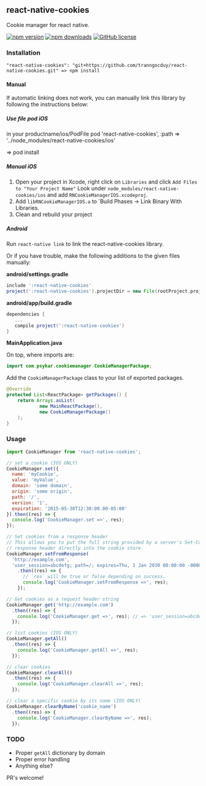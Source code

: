 ## react-native-cookies

Cookie manager for react native.

[![npm version](https://badge.fury.io/js/react-native-cookies.svg)](https://badge.fury.io/js/react-native-cookies)
[![npm downloads](https://img.shields.io/npm/dm/react-native-cookies.svg)](https://www.npmjs.com/package/react-native-cookies)
[![GitHub license](https://img.shields.io/badge/license-MIT-blue.svg)](https://raw.githubusercontent.com/joeferraro/react-native-cookies/master/LICENSE.md)




### Installation

```
"react-native-cookies": "git+https://github.com/tranngocduy/react-native-cookies.git" => npm install
```
#### Manual

If automatic linking does not work, you can manually link this library by following the instructions below:

##### Use file pod iOS
in your productname/ios/PodFile
pod 'react-native-cookies', :path => '../node_modules/react-native-cookies/ios'

 => pod install

##### Manual iOS

1. Open your project in Xcode, right click on `Libraries` and click `Add
   Files to "Your Project Name"` Look under `node_modules/react-native-cookies/ios` and add `RNCookieManagerIOS.xcodeproj`.
2. Add `libRNCookieManagerIOS.a` to `Build Phases -> Link Binary With Libraries.
3. Clean and rebuild your project

##### Android

Run `react-native link` to link the react-native-cookies library.

Or if you have trouble, make the following additions to the given files manually:

**android/settings.gradle**

```gradle
include ':react-native-cookies'
project(':react-native-cookies').projectDir = new File(rootProject.projectDir, '../node_modules/react-native-cookies/android')
```

**android/app/build.gradle**

```gradle
dependencies {
   ...
   compile project(':react-native-cookies')
}
```

**MainApplication.java**

On top, where imports are:

```java
import com.psykar.cookiemanager.CookieManagerPackage;
```

Add the `CookieManagerPackage` class to your list of exported packages.

```java
@Override
protected List<ReactPackage> getPackages() {
    return Arrays.asList(
            new MainReactPackage(),
            new CookieManagerPackage()
    );
}
```



### Usage

```javascript
import CookieManager from 'react-native-cookies';

// set a cookie (IOS ONLY)
CookieManager.set({
  name: 'myCookie',
  value: 'myValue',
  domain: 'some domain',
  origin: 'some origin',
  path: '/',
  version: '1',
  expiration: '2015-05-30T12:30:00.00-05:00'
}).then((res) => {
  console.log('CookieManager.set =>', res);
});

// Set cookies from a response header
// This allows you to put the full string provided by a server's Set-Cookie 
// response header directly into the cookie store.
CookieManager.setFromResponse(
  'http://example.com', 
  'user_session=abcdefg; path=/; expires=Thu, 1 Jan 2030 00:00:00 -0000; secure; HttpOnly')
    .then((res) => {
      // `res` will be true or false depending on success.
      console.log('CookieManager.setFromResponse =>', res);
    });

// Get cookies as a request header string
CookieManager.get('http://example.com')
  .then((res) => {
    console.log('CookieManager.get =>', res); // => 'user_session=abcdefg; path=/;'
  });

// list cookies (IOS ONLY)
CookieManager.getAll()
  .then((res) => {
    console.log('CookieManager.getAll =>', res);
  });

// clear cookies
CookieManager.clearAll()
  .then((res) => {
    console.log('CookieManager.clearAll =>', res);
  });

// clear a specific cookie by its name (IOS ONLY)
CookieManager.clearByName('cookie_name')
  .then((res) => {
    console.log('CookieManager.clearByName =>', res);
  });

```

### TODO

- Proper `getAll` dictionary by domain
- Proper error handling
- Anything else?

PR's welcome!
